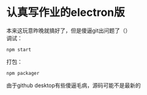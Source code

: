 # 认真写作业的electron版
本来这玩意昨晚就搞好了，但是傻逼git出问题了（）<br>
调试：
````
npm start
````
打包：
````
npm packager
````
由于github desktop有些傻逼毛病，源码可能不是最新的
